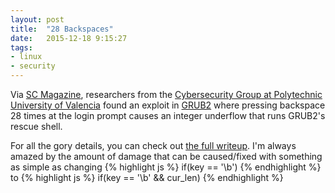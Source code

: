 ```yaml
---
layout: post
title:  "28 Backspaces"
date:   2015-12-18 9:15:27
tags:
- linux
- security
---
```

Via [SC Magazine][sc-article], researchers from the [Cybersecurity Group at Polytechnic University of Valencia][upv-site]
found an exploit in [GRUB2][grub-manual] where pressing backspace 28 times at the login prompt
causes an integer underflow that runs GRUB2's rescue shell.

For all the gory details, you can check out [the full writeup][bug-breakdown].  I'm always amazed by the amount of damage
that can be caused/fixed with something as simple as changing
{% highlight js %}
if(key == '\b')
{% endhighlight %}
to
{% highlight js %}
if(key == '\b' && cur_len)
{% endhighlight %}

[sc-article]: http://www.scmagazine.com/how-to-bypass-lynixs-grub2-bootloader-with-one-key/article/460521/
[upv-site]: http://cybersecurity.upv.es/
[grub-manual]: http://www.gnu.org/software/grub/manual/grub.html
[bug-breakdown]: http://hmarco.org/bugs/CVE-2015-8370-Grub2-authentication-bypass.html
